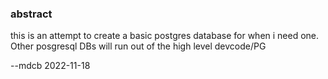 ### abstract

this is an attempt to create a basic postgres database for when i need one. Other posgresql DBs will run out of the high level devcode/PG

--mdcb 2022-11-18